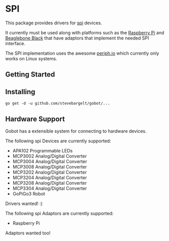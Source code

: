 # SPI

This package provides drivers for [spi](https://en.wikipedia.org/wiki/Serial_Peripheral_Interface_Bus) devices.

It currently must be used along with platforms such as the [Raspberry Pi](https://gobot.io/documentation/platforms/raspi) and [Beaglebone Black](https://gobot.io/documentation/platforms/beaglebone) that have adaptors that implement the needed SPI interface.

The SPI implementation uses the awesome [periph.io](https://periph.io/) which currently only works on Linux systems.

## Getting Started

## Installing

```
go get -d -u github.com/stevebargelt/gobot/...
```

## Hardware Support

Gobot has a extensible system for connecting to hardware devices.

The following spi Devices are currently supported:

- APA102 Programmable LEDs
- MCP3002 Analog/Digital Converter
- MCP3004 Analog/Digital Converter
- MCP3008 Analog/Digital Converter
- MCP3202 Analog/Digital Converter
- MCP3204 Analog/Digital Converter
- MCP3208 Analog/Digital Converter
- MCP3304 Analog/Digital Converter
- GoPiGo3 Robot

Drivers wanted! :)

The following spi Adaptors are currently supported:

- Raspberry Pi

Adaptors wanted too!
